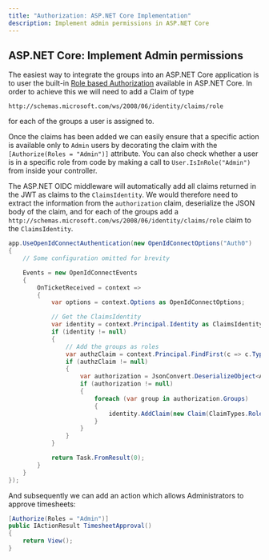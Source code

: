 ```yaml
---
title: "Authorization: ASP.NET Core Implementation"
description: Implement admin permissions in ASP.NET Core
---
```


## ASP.NET Core: Implement Admin permissions

The easiest way to integrate the groups into an ASP.NET Core application is to user the built-in [Role based Authorization](https://docs.asp.net/en/latest/security/authorization/roles.html) available in ASP.NET Core. In order to achieve this we will need to add a Claim of type

``` 
http://schemas.microsoft.com/ws/2008/06/identity/claims/role
```

for each of the groups a user is assigned to.

Once the claims has been added we can easily ensure that a specific action is available only to `Admin` users by decorating the claim with the `[Authorize(Roles = "Admin")]` attribute. You can also check whether a user is in a specific role from code by making a call to `User.IsInRole("Admin")` from inside your controller.

The ASP.NET OIDC middleware will automatically add all claims returned in the JWT as claims to the `ClaimsIdentity`. We would therefore need to extract the information from the `authorization` claim, deserialize the JSON body of the claim, and for each of the groups add a `http://schemas.microsoft.com/ws/2008/06/identity/claims/role` claim to the `ClaimsIdentity`.

```csharp
app.UseOpenIdConnectAuthentication(new OpenIdConnectOptions("Auth0")
{
    // Some configuration omitted for brevity

    Events = new OpenIdConnectEvents
    {
        OnTicketReceived = context =>
        {
            var options = context.Options as OpenIdConnectOptions;

            // Get the ClaimsIdentity
            var identity = context.Principal.Identity as ClaimsIdentity;
            if (identity != null)
            {
                // Add the groups as roles
                var authzClaim = context.Principal.FindFirst(c => c.Type == "authorization");
                if (authzClaim != null)
                {
                    var authorization = JsonConvert.DeserializeObject<Auth0Authorization>(authzClaim.Value);
                    if (authorization != null)
                    {
                        foreach (var group in authorization.Groups)
                        {
                            identity.AddClaim(new Claim(ClaimTypes.Role, group, ClaimValueTypes.String, options.Authority));
                        }
                    }
                }
            }

            return Task.FromResult(0);
        }
    }
});
```

And subsequently we can add an action which allows Administrators to approve timesheets:

```csharp
[Authorize(Roles = "Admin")]
public IActionResult TimesheetApproval()
{          
    return View();
}
```
